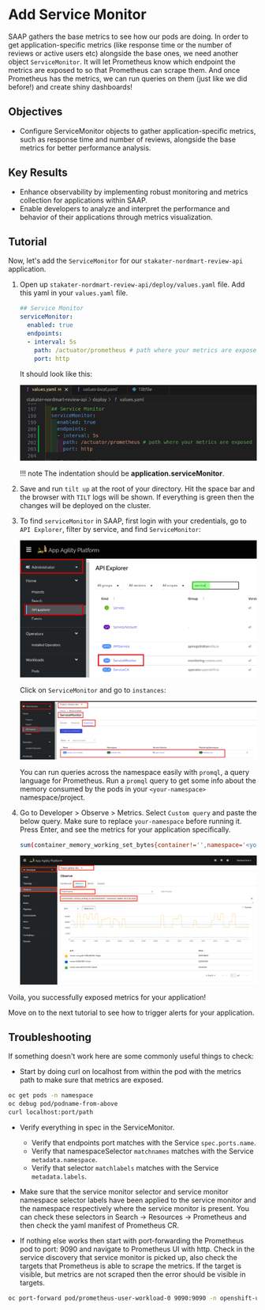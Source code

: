# Add Service Monitor

SAAP gathers the base metrics to see how our pods are doing. In order to get application-specific metrics (like response time or the number of reviews or active users etc) alongside the base ones, we need another object `ServiceMonitor`. It will let Prometheus know which endpoint the metrics are exposed to so that Prometheus can scrape them. And once Prometheus has the metrics, we can run queries on them (just like we did before!) and create shiny dashboards!

## Objectives

- Configure ServiceMonitor objects to gather application-specific metrics, such as response time and number of reviews, alongside the base metrics for better performance analysis.

## Key Results

- Enhance observability by implementing robust monitoring and metrics collection for applications within SAAP.
- Enable developers to analyze and interpret the performance and behavior of their applications through metrics visualization.

## Tutorial

Now, let's add the `ServiceMonitor` for our `stakater-nordmart-review-api` application.

1. Open up `stakater-nordmart-review-api/deploy/values.yaml` file. Add this yaml in your `values.yaml` file.

    ```yaml
    ## Service Monitor
    serviceMonitor:
      enabled: true
      endpoints:
      - interval: 5s
        path: /actuator/prometheus # path where your metrics are exposed
        port: http
    ```

    It should look like this:

    ![service monitor values](images/service-monitor-values.png)

    !!! note
        The indentation should be **application.serviceMonitor**.

1. Save and run `tilt up` at the root of your directory. Hit the space bar and the browser with `TILT` logs will be shown. If everything is green then the changes will be deployed on the cluster.

1. To find `serviceMonitor` in SAAP, first login with your credentials, go to `API Explorer`, filter by service, and find `ServiceMonitor`:

    ![search service monitor](images/search-service-monitor.png)

    Click on `ServiceMonitor` and go to `instances`:

    ![service monitor instance](images/service-monitor-instance.png)

   You can run queries across the namespace easily with `promql`, a query language for Prometheus. Run a `promql` query to get some info about the memory consumed by the pods in your `<your-namespace>` namespace/project.

1. Go to Developer > Observe > Metrics. Select `Custom query` and paste the below query. Make sure to replace `your-namespace` before running it. Press Enter, and see the metrics for your application specifically.

    ```bash
    sum(container_memory_working_set_bytes{container!='',namespace='<your-namespace'}) by (pod)
    ```

    ![product-review-promql](images/product-review-promql.png)

Voila, you successfully exposed metrics for your application!

Move on to the next tutorial to see how to trigger alerts for your application.

## Troubleshooting

If something doesn't work here are some commonly useful things to check:

- Start by doing curl on localhost from within the pod with the metrics path to make sure that metrics are exposed.

```sh
oc get pods -n namespace
oc debug pod/podname-from-above
curl localhost:port/path
```

- Verify everything in spec in the ServiceMonitor.
    - Verify that endpoints port matches with the Service `spec.ports.name`.
    - Verify that namespaceSelector `matchnames` matches with the Service `metadata.namespace`.
    - Verify that selector `matchlabels` matches with the Service `metadata.labels`.

- Make sure that the service monitor selector and service monitor namespace selector labels have been applied to the service monitor and the namespace respectively where the service monitor is present. You can check these selectors in Search -> Resources -> Prometheus and then check the yaml manifest of Prometheus CR.

- If nothing else works then start with port-forwarding the Prometheus pod to port: 9090 and navigate to Prometheus UI with http. Check in the service discovery that service monitor is picked up, also check the targets that Prometheus is able to scrape the metrics. If the target is visible, but metrics are not scraped then the error should be visible in targets.

```sh
oc port-forward pod/prometheus-user-workload-0 9090:9090 -n openshift-user-workload-monitoring
```
